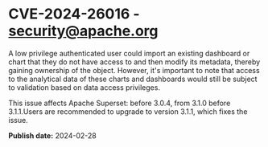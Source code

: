 # CVE-2024-26016 - security@apache.org

A low privilege authenticated user could import an existing dashboard or chart that they do not have access to and then modify its metadata, thereby gaining ownership of the object. However, it's important to note that access to the analytical data of these charts and dashboards would still be subject to validation based on data access privileges.

This issue affects Apache Superset: before 3.0.4, from 3.1.0 before 3.1.1.Users are recommended to upgrade to version 3.1.1, which fixes the issue.



**Publish date:** 2024-02-28
